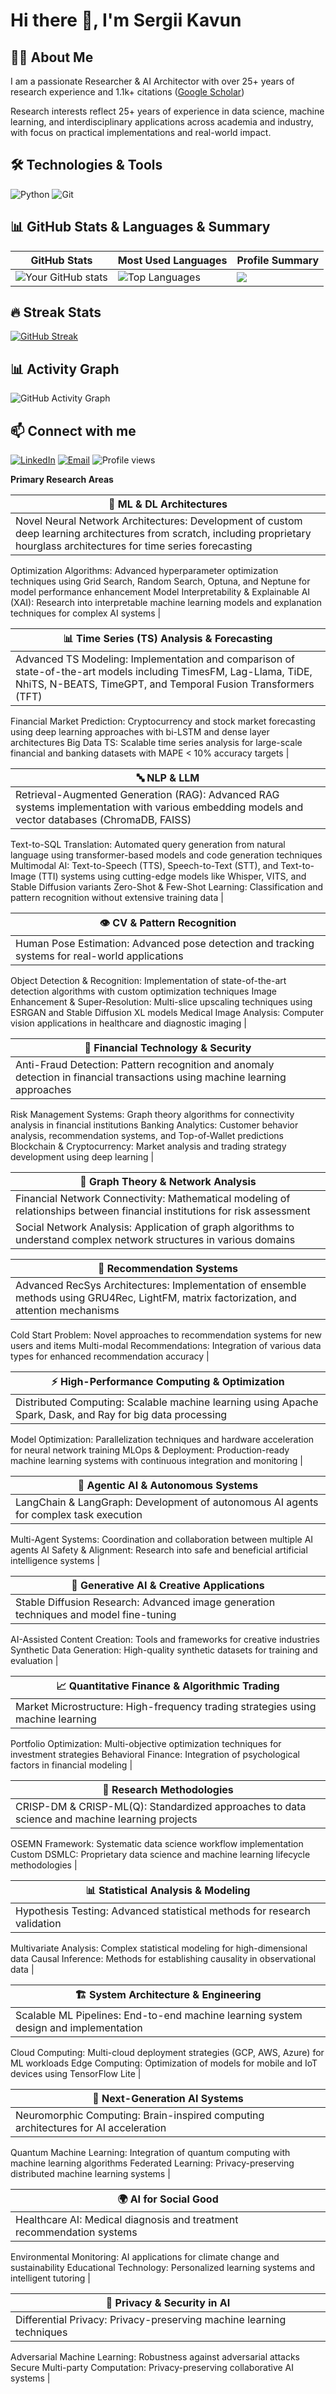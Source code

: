 # Hi there 👋, I'm Sergii Kavun

## 👨‍💻 About Me
I am a passionate Researcher & AI Architector with over 25+ years of research experience and 1.1k+ citations ([Google Scholar](https://scholar.google.com/citations?hl=en&user=egvnjnQAAAAJ))

Research interests reflect 25+ years of experience in data science, machine learning, and interdisciplinary applications across academia and industry, with focus on practical implementations and real-world impact.

## 🛠️ Technologies & Tools
![Python](https://img.shields.io/badge/-Python-3776AB?style=flat-square&logo=python&logoColor=white)
![Git](https://img.shields.io/badge/-Git-F05032?style=flat-square&logo=git&logoColor=white)

## 📊 GitHub Stats & Languages & Summary

| GitHub Stats | Most Used Languages | Profile Summary |
|---|---|---|
| ![Your GitHub stats](https://github-readme-stats.vercel.app/api?username=s-kav&show_icons=true&theme=radical) | ![Top Languages](https://github-readme-stats.vercel.app/api/top-langs/?username=s-kav&layout=compact&theme=radical) | ![](https://github-profile-summary-cards.vercel.app/api/cards/profile-details?username=s-kav&theme=github_dark) |

## 🔥 Streak Stats
[![GitHub Streak](https://streak-stats.demolab.com?user=s-kav)](https://git.io/streak-stats)

## 📊 Activity Graph
![GitHub Activity Graph](https://github-readme-activity-graph.vercel.app/graph?username=s-kav&theme=react-dark)

## 📫 Connect with me
[![LinkedIn](https://img.shields.io/badge/LinkedIn-Kavun%20Sergii-0077B5?style=flat&logo=linkedin&logoColor=white)](https://www.linkedin.com/in/sergii-kavun/)
[![Email](https://img.shields.io/badge/-Email-D14836?style=flat-square&logo=gmail&logoColor=white)](mailto:kavserg@gmail.com)
 <img src="https://komarev.com/ghpvc/?username=s-kav&color=4e75a3&style=flat-square&label=Profile+views" alt="Profile views"/>

**Primary Research Areas**

| 🧠 ML & DL Architectures |
|---|
| Novel Neural Network Architectures: Development of custom deep learning architectures from scratch, including proprietary hourglass architectures for time series forecasting
Optimization Algorithms: Advanced hyperparameter optimization techniques using Grid Search, Random Search, Optuna, and Neptune for model performance enhancement
Model Interpretability & Explainable AI (XAI): Research into interpretable machine learning models and explanation techniques for complex AI systems |

| 📊 Time Series (TS) Analysis & Forecasting |
|---|
| Advanced TS Modeling: Implementation and comparison of state-of-the-art models including TimesFM, Lag-Llama, TiDE, NhiTS, N-BEATS, TimeGPT, and Temporal Fusion Transformers (TFT)
Financial Market Prediction: Cryptocurrency and stock market forecasting using deep learning approaches with bi-LSTM and dense layer architectures
Big Data TS: Scalable time series analysis for large-scale financial and banking datasets with MAPE < 10% accuracy targets |

| 🔤 NLP & LLM |
|---|
| Retrieval-Augmented Generation (RAG): Advanced RAG systems implementation with various embedding models and vector databases (ChromaDB, FAISS)
Text-to-SQL Translation: Automated query generation from natural language using transformer-based models and code generation techniques
Multimodal AI: Text-to-Speech (TTS), Speech-to-Text (STT), and Text-to-Image (TTI) systems using cutting-edge models like Whisper, VITS, and Stable Diffusion variants
Zero-Shot & Few-Shot Learning: Classification and pattern recognition without extensive training data |

| 👁️ CV & Pattern Recognition |
|---|
| Human Pose Estimation: Advanced pose detection and tracking systems for real-world applications
Object Detection & Recognition: Implementation of state-of-the-art detection algorithms with custom optimization techniques
Image Enhancement & Super-Resolution: Multi-slice upscaling techniques using ESRGAN and Stable Diffusion XL models
Medical Image Analysis: Computer vision applications in healthcare and diagnostic imaging |

| 🏦 Financial Technology & Security |
|---|
| Anti-Fraud Detection: Pattern recognition and anomaly detection in financial transactions using machine learning approaches
Risk Management Systems: Graph theory algorithms for connectivity analysis in financial institutions
Banking Analytics: Customer behavior analysis, recommendation systems, and Top-of-Wallet predictions
Blockchain & Cryptocurrency: Market analysis and trading strategy development using deep learning |

| 🔗 Graph Theory & Network Analysis |
|---|
| Financial Network Connectivity: Mathematical modeling of relationships between financial institutions for risk assessment
Social Network Analysis: Application of graph algorithms to understand complex network structures in various domains |

| 🎯 Recommendation Systems |
|---|
| Advanced RecSys Architectures: Implementation of ensemble methods using GRU4Rec, LightFM, matrix factorization, and attention mechanisms
Cold Start Problem: Novel approaches to recommendation systems for new users and items
Multi-modal Recommendations: Integration of various data types for enhanced recommendation accuracy |

| ⚡ High-Performance Computing & Optimization |
|---|
| Distributed Computing: Scalable machine learning using Apache Spark, Dask, and Ray for big data processing
Model Optimization: Parallelization techniques and hardware acceleration for neural network training
MLOps & Deployment: Production-ready machine learning systems with continuous integration and monitoring |

| 🤖 Agentic AI & Autonomous Systems |
|---|
| LangChain & LangGraph: Development of autonomous AI agents for complex task execution
Multi-Agent Systems: Coordination and collaboration between multiple AI agents
AI Safety & Alignment: Research into safe and beneficial artificial intelligence systems |

| 🔮 Generative AI & Creative Applications |
|---|
| Stable Diffusion Research: Advanced image generation techniques and model fine-tuning
AI-Assisted Content Creation: Tools and frameworks for creative industries
Synthetic Data Generation: High-quality synthetic datasets for training and evaluation |

| 📈 Quantitative Finance & Algorithmic Trading |
|---|
| Market Microstructure: High-frequency trading strategies using machine learning
Portfolio Optimization: Multi-objective optimization techniques for investment strategies
Behavioral Finance: Integration of psychological factors in financial modeling |

| 🔬 Research Methodologies |
|---|
| CRISP-DM & CRISP-ML(Q): Standardized approaches to data science and machine learning projects
OSEMN Framework: Systematic data science workflow implementation
Custom DSMLC: Proprietary data science and machine learning lifecycle methodologies |

| 📊 Statistical Analysis & Modeling |
|---|
| Hypothesis Testing: Advanced statistical methods for research validation
Multivariate Analysis: Complex statistical modeling for high-dimensional data
Causal Inference: Methods for establishing causality in observational data |

| 🏗️ System Architecture & Engineering |
|---|
| Scalable ML Pipelines: End-to-end machine learning system design and implementation
Cloud Computing: Multi-cloud deployment strategies (GCP, AWS, Azure) for ML workloads
Edge Computing: Optimization of models for mobile and IoT devices using TensorFlow Lite |

| 🌟 Next-Generation AI Systems |
|---|
| Neuromorphic Computing: Brain-inspired computing architectures for AI acceleration
Quantum Machine Learning: Integration of quantum computing with machine learning algorithms
Federated Learning: Privacy-preserving distributed machine learning systems |

| 🌍 AI for Social Good |
|---|
| Healthcare AI: Medical diagnosis and treatment recommendation systems
Environmental Monitoring: AI applications for climate change and sustainability
Educational Technology: Personalized learning systems and intelligent tutoring |

| 🔐 Privacy & Security in AI |
|---|
| Differential Privacy: Privacy-preserving machine learning techniques
Adversarial Machine Learning: Robustness against adversarial attacks
Secure Multi-party Computation: Privacy-preserving collaborative AI systems |
